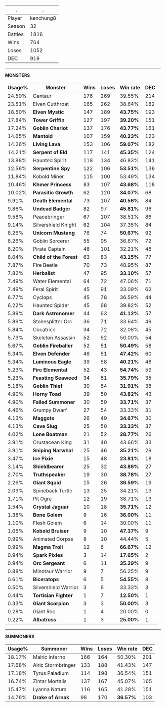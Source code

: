 .|.
|-|-
Player|kenchung8
Season|32
Battles|1816
Wins|764
Loses|1052
DEC|919

---
**MONSTERS**

Usage%|Monster|Wins|Loses|Win rate|DEC|
-|-|-|-|-|-|
24.50%|Centaur|176|269|39.55%|214|
23.51%|Elven Cutthroat|165|262|38.64%|182|
18.50%|**Elven Mystic**|147|189|**43.75%**|193|
17.84%|**Tower Griffin**|127|197|**39.20%**|151|
17.24%|**Goblin Chariot**|137|176|**43.77%**|161|
14.65%|**Mantoid**|107|159|**40.23%**|123|
14.26%|**Living Lava**|153|106|**59.07%**|182|
14.21%|**Serpent of Eld**|117|141|**45.35%**|124|
13.88%|Haunted Spirit|118|134|46.83%|141|
12.56%|**Serpentine Spy**|122|106|**53.51%**|136|
11.84%|Kobold Miner|115|100|53.49%|134|
10.46%|**Khmer Princess**|83|107|**43.68%**|118|
10.02%|**Parasitic Growth**|62|120|**34.07%**|68|
9.91%|**Death Elemental**|73|107|**40.56%**|84|
9.86%|**Undead Badger**|82|97|**45.81%**|96|
9.58%|Peacebringer|67|107|38.51%|86|
9.14%|Silvershield Knight|62|104|37.35%|84|
8.26%|**Unicorn Mustang**|76|74|**50.67%**|92|
8.26%|Goblin Sorcerer|55|95|36.67%|72|
8.20%|Pirate Captain|48|101|32.21%|48|
8.04%|**Child of the Forest**|63|83|**43.15%**|77|
7.87%|Fire Beetle|70|73|48.95%|87|
7.82%|**Herbalist**|47|95|**33.10%**|57|
7.49%|Water Elemental|64|72|47.06%|71|
7.49%|Feral Spirit|45|91|33.09%|62|
6.77%|Cyclops|45|78|36.59%|44|
6.22%|Haunted Spider|45|68|39.82%|52|
5.89%|**Dark Astronomer**|44|63|**41.12%**|57|
5.89%|Stonesplitter Orc|36|71|33.64%|49|
5.84%|Cocatrice|34|72|32.08%|45|
5.73%|Skeleton Assassin|52|52|50.00%|54|
5.67%|**Goblin Fireballer**|52|51|**50.49%**|58|
5.34%|**Elven Defender**|46|51|**47.42%**|60|
5.34%|**Luminous Eagle**|39|58|**40.21%**|48|
5.23%|**Fire Elemental**|52|43|**54.74%**|59|
5.23%|**Feasting Seaweed**|34|61|**35.79%**|35|
5.18%|**Goblin Thief**|30|64|**31.91%**|38|
4.90%|**Horny Toad**|39|50|**43.82%**|43|
4.90%|**Failed Summoner**|30|59|**33.71%**|37|
4.46%|Grumpy Dwarf|27|54|33.33%|31|
4.13%|**Maggots**|26|49|**34.67%**|30|
4.13%|**Cave Slug**|25|50|**33.33%**|37|
4.02%|**Lone Boatman**|21|52|**28.77%**|26|
3.91%|Crustacean King|31|40|43.66%|33|
3.91%|**Sniping Narwhal**|25|46|**35.21%**|29|
3.47%|**Ice Pixie**|15|48|**23.81%**|18|
3.14%|**Shieldbearer**|25|32|**43.86%**|27|
2.70%|**Truthspeaker**|19|30|**38.78%**|27|
2.26%|**Giant Squid**|15|26|**36.59%**|19|
2.09%|Spineback Turtle|13|25|34.21%|13|
1.71%|Pit Ogre|12|19|38.71%|13|
1.54%|**Crystal Jaguar**|10|18|**35.71%**|12|
1.38%|**Bone Golem**|9|16|**36.00%**|11|
1.10%|Flesh Golem|6|14|30.00%|11|
1.05%|**Kobold Bruiser**|9|10|**47.37%**|9|
0.99%|Animated Corpse|8|10|44.44%|5|
0.99%|**Magma Troll**|12|6|**66.67%**|12|
0.94%|**Spark Pixies**|3|14|**17.65%**|2|
0.94%|**Orc Sergeant**|6|11|**35.29%**|9|
0.88%|Minotaur Warrior|9|7|56.25%|9|
0.61%|**Biceratops**|6|5|**54.55%**|8|
0.50%|Silvershield Warrior|3|6|33.33%|3|
0.44%|**Tortisian Fighter**|1|7|**12.50%**|1|
0.33%|**Giant Scorpion**|3|3|**50.00%**|3|
0.28%|Giant Roc|1|4|20.00%|0|
0.22%|**Albatross**|1|3|**25.00%**|1|

---
**SUMMONERS**

Usage%|Summoner|Wins|Loses|Win rate|DEC|
-|-|-|-|-|-|
18.17%|Malric Inferno|166|164|50.30%|201|
17.68%|Alric Stormbringer|133|188|41.43%|147|
17.18%|Tyrus Paladium|114|198|36.54%|151|
16.74%|Zintar Mortalis|137|167|45.07%|165|
15.47%|Lyanna Natura|116|165|41.28%|151|
14.76%|**Drake of Arnak**|98|170|**36.57%**|103|
